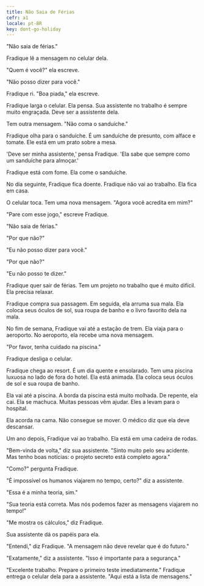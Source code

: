```yaml
---
title: Não Saia de Férias
cefr: a1
locale: pt-BR
key: dont-go-holiday
---
```


"Não saia de férias."

Fradique lê a mensagem no celular dela.

"Quem é você?" ela escreve.

"Não posso dizer para você."

Fradique ri. "Boa piada," ela escreve.

Fradique larga o celular. Ela pensa. Sua assistente no trabalho é sempre muito engraçada. Deve ser a assistente dela.

Tem outra mensagem. "Não coma o sanduíche."

Fradique olha para o sanduíche. É um sanduíche de presunto, com alface e tomate. Ele está em um prato sobre a mesa.

'Deve ser minha assistente,' pensa Fradique. 'Ela sabe que sempre como um sanduíche para almoçar.'

Fradique está com fome. Ela come o sanduíche.

No dia seguinte, Fradique fica doente. Fradique não vai ao trabalho. Ela fica em casa.

O celular toca. Tem uma nova mensagem. "Agora você acredita em mim?"

"Pare com esse jogo," escreve Fradique.

"Não saia de férias."

"Por que não?"

"Eu não posso dizer para você."

"Por que não?"

"Eu não posso te dizer."

Fradique quer sair de férias. Tem um projeto no trabalho que é muito difícil. Ela precisa relaxar. 

Fradique compra sua passagem. Em seguida, ela arruma sua mala. Ela coloca seus óculos de sol, sua roupa de banho e o livro favorito dela na mala.

No fim de semana, Fradique vai até a estação de trem. Ela viaja para o aeroporto. No aeroporto, ela recebe uma nova mensagem.

"Por favor, tenha cuidado na piscina."

Fradique desliga o celular.

Fradique chega ao resort. É um dia quente e ensolarado. Tem uma piscina luxuosa no lado de fora do hotel. Ela está animada. Ela coloca seus óculos de sol e sua roupa de banho.

Ela vai até a piscina. A borda da piscina está muito molhada. De repente, ela cai. Ela se machuca. Muitas pessoas vêm ajudar. Eles a levam para o hospital.

Ela acorda na cama. Não consegue se mover. O médico diz que ela deve descansar.

Um ano depois, Fradique vai ao trabalho. Ela está em uma cadeira de rodas.

"Bem-vinda de volta," diz sua assistente. "Sinto muito pelo seu acidente. Mas tenho boas notícias: o projeto secreto está completo agora."

"Como?" pergunta Fradique.

"É impossível os humanos viajarem no tempo, certo?" diz a assistente.

"Essa é a minha teoria, sim."

"Sua teoria está correta. Mas nós podemos fazer as mensagens viajarem no tempo!"

"Me mostra os cálculos," diz Fradique.

Sua assistente dá os papéis para ela.

"Entendi," diz Fradique. "A mensagem não deve revelar que é do futuro."

"Exatamente," diz a assistente. "Isso é importante para a segurança."

"Excelente trabalho. Prepare o primeiro teste imediatamente." Fradique entrega o celular dela para a assistente. "Aqui está a lista de mensagens."